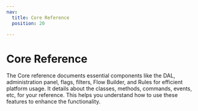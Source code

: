 ```yaml
---
nav:
  title: Core Reference
  position: 20

---
```


# Core Reference

The Core reference documents essential components like the DAL, administration panel, flags, filters, Flow Builder, and Rules for efficient platform usage. It details about the classes, methods, commands, events, etc, for your reference. This helps you understand how to use these features to enhance the functionality.
